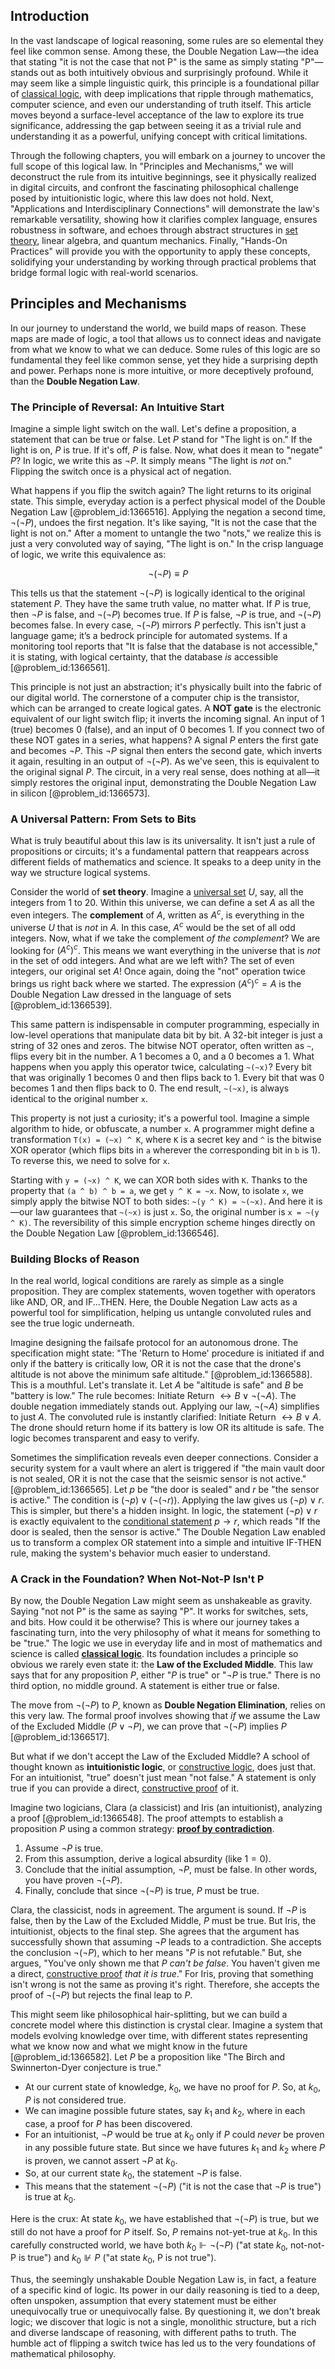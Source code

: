 ## Introduction
In the vast landscape of logical reasoning, some rules are so elemental they feel like
common sense. Among these, the Double Negation Law—the idea that stating "it is not
the case that not P" is the same as simply stating "P"—stands out as both intuitively
obvious and surprisingly profound. While it may seem like a simple linguistic quirk,
this principle is a foundational pillar of [classical logic](@article_id:264417), with deep implications that ripple
through mathematics, computer science, and even our understanding of truth itself. This
article moves beyond a surface-level acceptance of the law to explore its true
significance, addressing the gap between seeing it as a trivial rule and understanding it
as a powerful, unifying concept with critical limitations.

Through the following chapters, you will embark on a journey to uncover the full scope of
this logical law. In "Principles and Mechanisms," we will deconstruct the rule from its
intuitive beginnings, see it physically realized in digital circuits, and confront the
fascinating philosophical challenge posed by intuitionistic logic, where this law does
not hold. Next, "Applications and Interdisciplinary Connections" will demonstrate the
law's remarkable versatility, showing how it clarifies complex language, ensures
robustness in software, and echoes through abstract structures in [set theory](@article_id:137289), linear
algebra, and quantum mechanics. Finally, "Hands-On Practices" will provide you with
the opportunity to apply these concepts, solidifying your understanding by working
through practical problems that bridge formal logic with real-world scenarios.

## Principles and Mechanisms

In our journey to understand the world, we build maps of reason. These maps are made of logic, a tool that allows us to connect ideas and navigate from what we know to what we can deduce. Some rules of this logic are so fundamental they feel like common sense, yet they hide a surprising depth and power. Perhaps none is more intuitive, or more deceptively profound, than the **Double Negation Law**.

### The Principle of Reversal: An Intuitive Start

Imagine a simple light switch on the wall. Let's define a proposition, a statement that can be true or false. Let $P$ stand for "The light is on." If the light is on, $P$ is true. If it's off, $P$ is false. Now, what does it mean to "negate" $P$? In logic, we write this as $\neg P$. It simply means "The light is *not* on." Flipping the switch once is a physical act of negation.

What happens if you flip the switch again? The light returns to its original state. This simple, everyday action is a perfect physical model of the Double Negation Law [@problem_id:1366516]. Applying the negation a second time, $\neg(\neg P)$, undoes the first negation. It's like saying, "It is not the case that the light is not on." After a moment to untangle the two "nots," we realize this is just a very convoluted way of saying, "The light is on." In the crisp language of logic, we write this equivalence as:

$$
\neg(\neg P) \equiv P
$$

This tells us that the statement $\neg(\neg P)$ is logically identical to the original statement $P$. They have the same truth value, no matter what. If $P$ is true, then $\neg P$ is false, and $\neg(\neg P)$ becomes true. If $P$ is false, $\neg P$ is true, and $\neg(\neg P)$ becomes false. In every case, $\neg(\neg P)$ mirrors $P$ perfectly. This isn't just a language game; it’s a bedrock principle for automated systems. If a monitoring tool reports that "It is false that the database is not accessible," it is stating, with logical certainty, that the database *is* accessible [@problem_id:1366561].

This principle is not just an abstraction; it's physically built into the fabric of our digital world. The cornerstone of a computer chip is the transistor, which can be arranged to create logical gates. A **NOT gate** is the electronic equivalent of our light switch flip; it inverts the incoming signal. An input of 1 (true) becomes 0 (false), and an input of 0 becomes 1. If you connect two of these NOT gates in a series, what happens? A signal $P$ enters the first gate and becomes $\neg P$. This $\neg P$ signal then enters the second gate, which inverts it again, resulting in an output of $\neg(\neg P)$. As we've seen, this is equivalent to the original signal $P$. The circuit, in a very real sense, does nothing at all—it simply restores the original input, demonstrating the Double Negation Law in silicon [@problem_id:1366573].

### A Universal Pattern: From Sets to Bits

What is truly beautiful about this law is its universality. It isn't just a rule of propositions or circuits; it's a fundamental pattern that reappears across different fields of mathematics and science. It speaks to a deep unity in the way we structure logical systems.

Consider the world of **set theory**. Imagine a [universal set](@article_id:263706) $U$, say, all the integers from 1 to 20. Within this universe, we can define a set $A$ as all the even integers. The **complement** of $A$, written as $A^c$, is everything in the universe $U$ that is *not* in $A$. In this case, $A^c$ would be the set of all odd integers. Now, what if we take the complement *of the complement*? We are looking for $(A^c)^c$. This means we want everything in the universe that is *not* in the set of odd integers. And what are we left with? The set of even integers, our original set $A$! Once again, doing the "not" operation twice brings us right back where we started. The expression $(A^c)^c = A$ is the Double Negation Law dressed in the language of sets [@problem_id:1366539].

This same pattern is indispensable in computer programming, especially in low-level operations that manipulate data bit by bit. A 32-bit integer is just a string of 32 ones and zeros. The bitwise NOT operator, often written as `~`, flips every bit in the number. A 1 becomes a 0, and a 0 becomes a 1. What happens when you apply this operator twice, calculating `~(~x)`? Every bit that was originally 1 becomes 0 and then flips back to 1. Every bit that was 0 becomes 1 and then flips back to 0. The end result, `~(~x)`, is always identical to the original number `x`.

This property is not just a curiosity; it's a powerful tool. Imagine a simple algorithm to hide, or obfuscate, a number `x`. A programmer might define a transformation `T(x) = (~x) ^ K`, where `K` is a secret key and `^` is the bitwise XOR operator (which flips bits in `a` wherever the corresponding bit in `b` is 1). To reverse this, we need to solve for `x`.

Starting with `y = (~x) ^ K`, we can XOR both sides with `K`. Thanks to the property that `(a ^ b) ^ b = a`, we get `y ^ K = ~x`. Now, to isolate `x`, we simply apply the bitwise NOT to both sides: `~(y ^ K) = ~(~x)`. And here it is—our law guarantees that `~(~x)` is just `x`. So, the original number is `x = ~(y ^ K)`. The reversibility of this simple encryption scheme hinges directly on the Double Negation Law [@problem_id:1366546].

### Building Blocks of Reason

In the real world, logical conditions are rarely as simple as a single proposition. They are complex statements, woven together with operators like AND, OR, and IF...THEN. Here, the Double Negation Law acts as a powerful tool for simplification, helping us untangle convoluted rules and see the true logic underneath.

Imagine designing the failsafe protocol for an autonomous drone. The specification might state: "The 'Return to Home' procedure is initiated if and only if the battery is critically low, OR it is not the case that the drone's altitude is not above the minimum safe altitude." [@problem_id:1366588]. This is a mouthful. Let's translate it. Let $A$ be "altitude is safe" and $B$ be "battery is low." The rule becomes: Initiate Return $\leftrightarrow B \lor \neg(\neg A)$. The double negation immediately stands out. Applying our law, $\neg(\neg A)$ simplifies to just $A$. The convoluted rule is instantly clarified: Initiate Return $\leftrightarrow B \lor A$. The drone should return home if its battery is low OR its altitude is safe. The logic becomes transparent and easy to verify.

Sometimes the simplification reveals even deeper connections. Consider a security system for a vault where an alert is triggered if "the main vault door is not sealed, OR it is not the case that the seismic sensor is not active." [@problem_id:1366565]. Let $p$ be "the door is sealed" and $r$ be "the sensor is active." The condition is $(\neg p) \lor (\neg(\neg r))$. Applying the law gives us $(\neg p) \lor r$. This is simpler, but there's a hidden insight. In logic, the statement $(\neg p) \lor r$ is exactly equivalent to the [conditional statement](@article_id:260801) $p \rightarrow r$, which reads "If the door is sealed, then the sensor is active." The Double Negation Law enabled us to transform a complex OR statement into a simple and intuitive IF-THEN rule, making the system's behavior much easier to understand.

### A Crack in the Foundation? When Not-Not-P Isn't P

By now, the Double Negation Law might seem as unshakeable as gravity. Saying "not not P" is the same as saying "P". It works for switches, sets, and bits. How could it be otherwise? This is where our journey takes a fascinating turn, into the very philosophy of what it means for something to be "true." The logic we use in everyday life and in most of mathematics and science is called **[classical logic](@article_id:264417)**. Its foundation includes a principle so obvious we rarely even state it: the **Law of the Excluded Middle**. This law says that for any proposition $P$, either "$P$ is true" or "$\neg P$ is true." There is no third option, no middle ground. A statement is either true or false.

The move from $\neg(\neg P)$ to $P$, known as **Double Negation Elimination**, relies on this very law. The formal proof involves showing that *if* we assume the Law of the Excluded Middle ($P \lor \neg P$), we can prove that $\neg(\neg P)$ implies $P$ [@problem_id:1366517].

But what if we don't accept the Law of the Excluded Middle? A school of thought known as **intuitionistic logic**, or [constructive logic](@article_id:151580), does just that. For an intuitionist, "true" doesn't just mean "not false." A statement is only true if you can provide a direct, [constructive proof](@article_id:157093) of it.

Imagine two logicians, Clara (a classicist) and Iris (an intuitionist), analyzing a proof [@problem_id:1366548]. The proof attempts to establish a proposition $P$ using a common strategy: **[proof by contradiction](@article_id:141636)**.
1. Assume $\neg P$ is true.
2. From this assumption, derive a logical absurdity (like $1=0$).
3. Conclude that the initial assumption, $\neg P$, must be false. In other words, you have proven $\neg(\neg P)$.
4. Finally, conclude that since $\neg(\neg P)$ is true, $P$ must be true.

Clara, the classicist, nods in agreement. The argument is sound. If $\neg P$ is false, then by the Law of the Excluded Middle, $P$ must be true. But Iris, the intuitionist, objects to the final step. She agrees that the argument has successfully shown that assuming $\neg P$ leads to a contradiction. She accepts the conclusion $\neg(\neg P)$, which to her means "$P$ is not refutable." But, she argues, "You've only shown me that $P$ *can't be false*. You haven't given me a direct, [constructive proof](@article_id:157093) *that it is true*." For Iris, proving that something isn't wrong is not the same as proving it's right. Therefore, she accepts the proof of $\neg(\neg P)$ but rejects the final leap to $P$.

This might seem like philosophical hair-splitting, but we can build a concrete model where this distinction is crystal clear. Imagine a system that models evolving knowledge over time, with different states representing what we know now and what we might know in the future [@problem_id:1366582]. Let $P$ be a proposition like "The Birch and Swinnerton-Dyer conjecture is true."
- At our current state of knowledge, $k_0$, we have no proof for $P$. So, at $k_0$, $P$ is not considered true.
- We can imagine possible future states, say $k_1$ and $k_2$, where in each case, a proof for $P$ has been discovered.
- For an intuitionist, $\neg P$ would be true at $k_0$ only if $P$ could *never* be proven in any possible future state. But since we have futures $k_1$ and $k_2$ where $P$ is proven, we cannot assert $\neg P$ at $k_0$.
- So, at our current state $k_0$, the statement $\neg P$ is false.
- This means that the statement $\neg(\neg P)$ ("it is not the case that $\neg P$ is true") is true at $k_0$.

Here is the crux: At state $k_0$, we have established that $\neg(\neg P)$ is true, but we still do not have a proof for $P$ itself. So, $P$ remains not-yet-true at $k_0$. In this carefully constructed world, we have both $k_0 \Vdash \neg(\neg P)$ ("at state $k_0$, not-not-P is true") and $k_0 \not\Vdash P$ ("at state $k_0$, P is not true").

Thus, the seemingly unshakable Double Negation Law is, in fact, a feature of a specific kind of logic. Its power in our daily reasoning is tied to a deep, often unspoken, assumption that every statement must be either unequivocally true or unequivocally false. By questioning it, we don't break logic; we discover that logic is not a single, monolithic structure, but a rich and diverse landscape of reasoning, with different paths to truth. The humble act of flipping a switch twice has led us to the very foundations of mathematical philosophy.